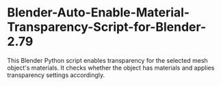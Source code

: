 # Blender-Auto-Enable-Material-Transparency-Script-for-Blender-2.79
This Blender Python script enables transparency for the selected mesh object's materials. It checks whether the object has materials and applies transparency settings accordingly.
